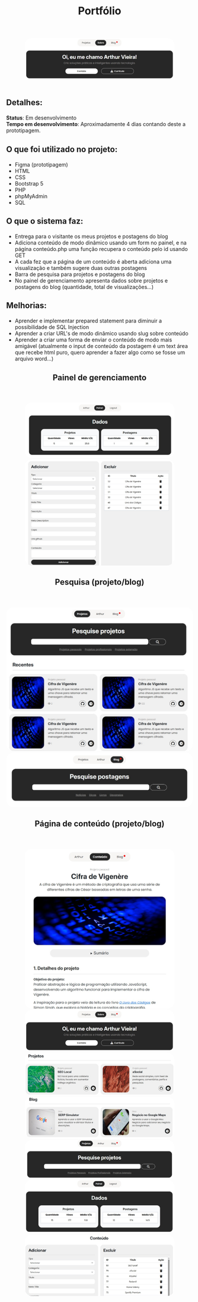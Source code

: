 <div align="center "style="margin-top: 20px; margin-bottom: 20px;">
  <h1>Portfólio</h1> <br>
</div>

<div align="center" style="margin-top: 20px;">
  <img src="images/assets/1.jpg" style="border-radius: 20px; max-width: 80%; height: auto;">
</div>

<br>

<div align="left" style="margin-top: 20px; margin-bottom: 20px;">
  <h2>Detalhes:</h2>
</div>

<div align="left" style="margin-top: 20px; margin-bottom: 20px;">
  <strong>Status</strong>: Em desenvolvimento <br>
  <strong>Tempo em desenvolvimento</strong>: Aproximadamente 4 dias contando deste a prototipagem. <br> 
</div>

<div align="left" style="margin-top: 20px; margin-bottom: 20px;">
  <h2>O que foi utilizado no projeto:</h2>
</div>

<ul>
  <li>Figma (prototipagem)</li>
  <li>HTML</li>
  <li>CSS</li>
  <li>Bootstrap 5</li>
  <li>PHP</li>
  <li>phpMyAdmin</li>
  <li>SQL</li>
</ul>

<div align="left" style="margin-top: 20px; margin-bottom: 20px;">
  <h2>O que o sistema faz:</h2>
</div>

<ul>
  <li>Entrega para o visitante os meus projetos e postagens do blog</li>
  <li>Adiciona conteúdo de modo dinâmico usando um form no painel, e na págína conteúdo.php uma função recupera o conteúdo pelo id usando GET</li>
  <li>A cada fez que a página de um conteúdo é aberta adiciona uma visualização e também sugere duas outras postagens</li>
  <li>Barra de pesquisa para projetos e postagens do blog</li>
  <li>No painel de gerenciamento apresenta dados sobre projetos e postagens do blog (quantidade, total de visualizações...)</li>
</ul>

<div align="left" style="margin-top: 20px; margin-bottom: 20px;">
  <h2>Melhorias:</h2>
</div>

<ul>
  <li>Aprender e implementar prepared statement para diminuir a possibilidade de SQL Injection</li>
  <li>Aprender a criar URL's de modo dinâmico usando slug sobre conteúdo</li>
  <li>Aprender a criar uma forma de enviar o conteúdo de modo mais amigável (atualmente o input de conteúdo da postagem é um text área que recebe html puro, quero aprender a fazer algo como se fosse um arquivo word...)</li>
</ul>

<div align="center" style="margin-top: 20px; margin-bottom: 20px;">
  <h2>Painel de gerenciamento</h2> <br>
</div>

<div align="center">
  <img src="images/assets/dados.jpg" style="border-radius: 20px; max-width: 80%; height: auto;">
</div>

<div align="center">
  <img src="images/assets/adicionar.jpg" style="border-radius: 20px; max-width: 80%; height: auto;">
</div>

<div align="center" style="margin-top: 20px; margin-bottom: 20px;">
  <h2>Pesquisa (projeto/blog)</h2> <br>
</div>

<div align="center">
  <img src="images/assets/projetos.jpg" style="border-radius: 20px; height: auto;">
</div>

<div align="center">
  <img src="images/assets/postagens.jpg" style="border-radius: 20px; height: auto;">
</div>

<div align="center" style="margin-top: 20px; margin-bottom: 20px;">
  <h2>Página de conteúdo (projeto/blog)</h2> <br>
</div>

<div align="center">
  <img src="images/assets/conteudo.jpg" style="border-radius: 20px; max-width: 80%; height: auto;">
</div>

<div align="center">
  <img src="images/assets/1.jpg" style="border-radius: 20px; max-width: 80%; height: auto;">
</div>

<div align="center">
  <img src="images/assets/2.jpg" style="border-radius: 20px; max-width: 80%; height: auto;">
</div>

<div align="center">
  <img src="images/assets/3.jpg" style="border-radius: 20px; max-width: 80%; height: auto;">
</div>

<div align="center">
  <img src="images/assets/4.jpg" style="border-radius: 20px; max-width: 80%; height: auto;">
</div>

<div align="center">
  <img src="images/assets/5.jpg" style="border-radius: 20px; max-width: 80%; height: auto;">
</div>

<div align="center">
  <img src="images/assets/6.jpg" style="border-radius: 20px; max-width: 80%; height: auto;">
</div>




